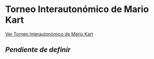 # Torneo Interautonómico de Mario Kart

<a target="_blank" href="https://qu4k3.com/archive/mk/mariokartworld/torneo-interautonomico/index.html" >Ver Torneo Interautonómico de Mario Kart</a>

## *Pendiente de definir*